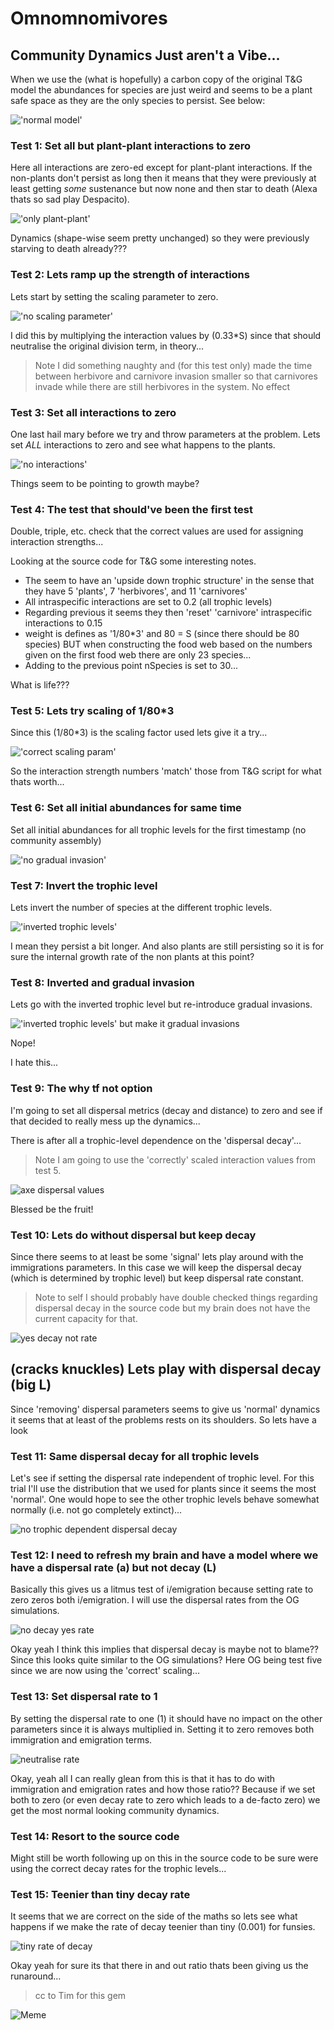# Omnomnomivores

## Community Dynamics Just aren't a Vibe...

When we use the (what is hopefully) a carbon copy of the original T&G model the
abundances for species are just weird and seems to be a plant safe space as they
are the only species to persist. See below:

!['normal model'](figures/diagnostics.png)

### Test 1: Set all but plant-plant interactions to zero

Here all interactions are zero-ed except for plant-plant interactions. If the
non-plants don't persist as long then it means that they were previously at
least getting _some_ sustenance but now none and then star to death (Alexa thats
so sad play Despacito).

!['only plant-plant'](figures/diagnostics_only_plant-plant.png)

Dynamics (shape-wise seem pretty unchanged) so they were previously starving to
death already???

### Test 2: Lets ramp up the strength of interactions

Lets start by setting the scaling parameter to zero.

!['no scaling parameter'](figures/diagnostics_no_scaling.png)

I did this by multiplying the interaction values by (0.33*S) since that should
neutralise the original division term, in theory...

> Note I did something naughty and (for this test only) made the time between
> herbivore and carnivore invasion smaller so that carnivores invade while there
> are still herbivores in the system. No effect

### Test 3: Set all interactions to zero

One last hail mary before we try and throw parameters at the problem. Lets set
_ALL_ interactions to zero and see what happens to the plants.

!['no interactions'](figures/diagnostics_no_interactions.png)

Things seem to be pointing to growth maybe?

### Test 4: The test that should've been the first test

Double, triple, etc. check that the correct values are used for assigning
interaction strengths...

Looking at the source code for T&G some interesting notes.

- The seem to have an 'upside down trophic structure' in the sense that they
  have 5 'plants', 7 'herbivores', and 11 'carnivores'
- All intraspecific interactions are set to 0.2 (all trophic levels)
- Regarding previous it seems they then 'reset' 'carnivore' intraspecific
  interactions to 0.15
- weight is defines as '1/80*3' and 80 = S (since there should be 80 species)
  BUT when constructing the food web based on the numbers given on the first
  food web there are only 23 species...  
- Adding to the previous point nSpecies is set to 30...

What is life???

### Test 5: Lets try scaling of 1/80*3

Since this (1/80*3) is the scaling factor used lets give it a try...

!['correct scaling param'](figures/diagnostics_correct_scaling.png)

So the interaction strength numbers 'match' those from T&G script for what thats
worth...

### Test 6: Set all initial abundances for same time

Set all initial abundances for all trophic levels for the first timestamp (no
community assembly)

!['no gradual invasion'](figures/diagnostics_same_init.png)

### Test 7: Invert the trophic level

Lets invert the number of species at the different trophic levels.

!['inverted trophic levels'](figures/diagnostics_inverted_trophic.png)

I mean they persist a bit longer. And also plants are still persisting so it is
for sure the internal growth rate of the non plants at this point?

### Test 8: Inverted and gradual invasion

Lets go with the inverted trophic level but re-introduce gradual invasions.

!['inverted trophic levels' but make it gradual invasions](figures/diagnostics_inverted_gradual.png)

Nope!

I hate this...

### Test 9: The why tf not option

I'm going to set all dispersal metrics (decay and distance) to zero and see if
that decided to really mess up the dynamics...

There is after all a trophic-level dependence on the 'dispersal decay'...

> Note I am going to use the 'correctly' scaled interaction values from test 5.

![axe dispersal values](figures/diagnostics_no_dispersal.png)

Blessed be the fruit!

### Test 10: Lets do without dispersal but keep decay

Since there seems to at least be some 'signal' lets play around with the
immigrations parameters. In this case we will keep the dispersal decay (which is
determined by trophic level) but keep dispersal rate constant.

> Note to self I should probably have double checked things regarding dispersal
> decay in the source code but my brain does not have the current capacity for
> that.

![yes decay not rate](figures/diagnostics_no_dispersal_yes_decay.png)

## (cracks knuckles) Lets play with dispersal decay (big L)

Since 'removing' dispersal parameters seems to give us 'normal' dynamics it
seems that at least of the problems rests on its shoulders. So lets have a look

### Test 11: Same dispersal decay for all trophic levels

Let's see if setting the dispersal rate independent of trophic level. For this
trial I'll use the distribution that we used for plants since it seems the most
'normal'. One would hope to see the other trophic levels behave somewhat
normally (i.e. not go completely extinct)...

![no trophic dependent dispersal decay](figures/diagnostics_no_trophic_dispersal.png)

### Test 12: I need to refresh my brain and have a model where we have a dispersal rate (a) but not decay (L)

Basically this gives us a litmus test of i/emigration because setting rate to
zero zeros both i/emigration. I will use the dispersal rates from the OG
simulations.

![no decay yes rate](figures/diagnostics_yes_rate_no_decay.png)

Okay yeah I think this implies that dispersal decay is maybe not to blame??
Since this looks quite similar to the OG simulations? Here OG being test five
since we are now using the 'correct' scaling...

### Test 13: Set dispersal rate to 1

By setting the dispersal rate to one (1) it should have no impact on the other
parameters since it is always multiplied in. Setting it to zero removes both
immigration and emigration terms.

![neutralise rate](figures/diagnostics_neutral_rate.png)

Okay, yeah all I can really glean from this is that it has to do with
immigration and emigration rates and how those ratio?? Because if we set both to
zero (or even decay rate to zero which leads to a de-facto zero) we get the most
normal looking community dynamics.

### Test 14: Resort to the source code

Might still be worth following up on this in the source code to be sure were
using the correct decay rates for the trophic levels...

### Test 15: Teenier than tiny decay rate

It seems that we are correct on the side of the maths so lets see what happens
if we make the rate of decay teenier than tiny (0.001) for funsies.

![tiny rate of decay](figures/diagnostics_tiny_rate.png)

Okay yeah for sure its that there in and out ratio thats been giving us the
runaround...

> cc to Tim for this gem

![Meme](figures/meme_1.jpg)
